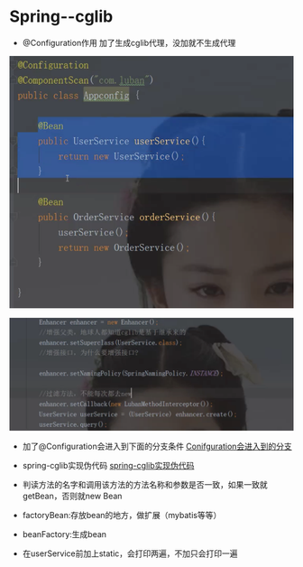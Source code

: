 # Spring--cglib

* @Configuration作用 加了生成cglib代理，没加就不生成代理


![Configuration ](/images/spring/Configuration作用.png)

![cglib用法](/images/spring/cglib用法.png)

* 加了@Configuration会进入到下面的分支条件
[Conifguration会进入到的分支](/images/spring/Conifguration会进入到的分支.png)

* spring-cglib实现伪代码 [spring-cglib实现伪代码](/images/spring/spring-cglib实现伪代码.png)

* 判读方法的名字和调用该方法的方法名称和参数是否一致，如果一致就getBean，否则就new Bean
* factoryBean:存放bean的地方，做扩展（mybatis等等）
* beanFactory:生成bean

* 在userService前加上static，会打印两遍，不加只会打印一遍

